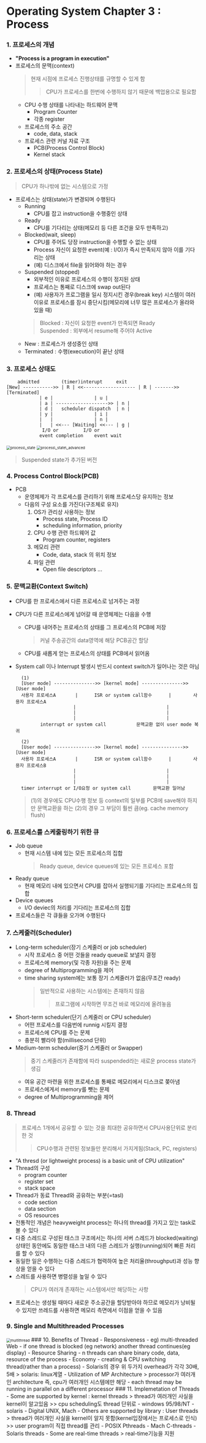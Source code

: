 # Operating System Chapter 3 : Process
### 1. 프로세스의 개념
- **"Process is a program in execution"**
- 프로세스의 문맥(context)
	> 현재 시점에 프로세스 진행상태를 규명할 수 있게 함
	>> CPU가 프로세스를 한번에 수행하지 않기 때문에 백업용으로 필요함
	- CPU 수행 상태를 나타내는 하드웨어 문맥
		- Program Counter
		- 각종 register
	- 프로세스의 주소 공간
		- code, data, stack
	- 프로세스 관련 커널 자료 구조
		- PCB(Process Control Block)
		- Kernel stack
### 2. 프로세스의 상태(Process State)
> CPU가 하나밖에 없는 시스템으로 가정
- 프로세스는 상태(state)가 변경되며 수행된다
	- Running
		- CPU를 잡고 instruction을 수행중인 상태
	- Ready
		- CPU를 기다리는 상태(메모리 등 다른 조건을 모두 만족하고)
	- Blocked(wait, sleep)
		- CPU를 주어도 당장 instruction을 수행할 수 없는 상태
		- Process 자신이 요청한 event(예 : I/O)가 즉시 만족되지 않아 이를 기다리는 상태
		- (예) 디스크에서 file을 읽어와야 하는 경우
	- Suspended (stopped)
		- 외부적인 이유로 프로세스의 수행이 정지된 상태
		- 프로세스는 통째로 디스크에 swap out된다
		- (예) 사용자가 프로그램을 일시 정지시킨 경우(break key) 시스템이 여러 이유로 프로세스를 잠시 중단시킴(메모리에 너무 많은 프로세스가 올라와 있을 때)
		> Blocked : 자신이 요청한 event가 만족되면 Ready  
		> Suspended : 외부에서 resume해 주어야 Active
	- New : 프로세스가 생성중인 상태
	- Terminated : 수행(execution)이 끝난 상태
### 3. 프로세스 상태도
		admitted		(timer)interupt		exit
	[New] ----------->> | R | <<------------------- | R | ------->> [Terminated]
			    | e |		        | u |
			    | a | ------------------->> | n |
			    | d |   scheduler dispatch  | n |
			    | y |		        | i |
			    |   |		        | n |
			    |   | <<--- [Waiting] <<--- | g |
				 I/O or		    I/O or
				event completion    event wait

<img src="../../asset/img/process_state.png" alt="process\_state" style="zoom:67%;" />
<img src="../../asset/img/process_state_advanced.png" alt="process\_state\_advanced" style="zoom:67%;" />

> Suspended state가 추가된 버전

### 4. Process Control Block(PCB)
- PCB
	- 운영체제가 각 프로세스를 관리하기 위해 프로세스당 유지하는 정보
	- 다음의 구성 요소를 가진다(구조체로 유지)
		1. OS가 관리상 사용하는 정보
			- Process state, Process ID
			- scheduling information, priority
		2. CPU 수행 관련 하드웨어 값
			- Program counter, registers
		3. 메모리 관련
			- Code, data, stack 의 위치 정보
		4. 파일 관련
			- Open file descriptors ...

### 5. 문맥교환(Context Switch)
- CPU를 한 프로세스에서 다른 프로세스로 넘겨주는 과정
- CPU가 다른 프로세스에게 넘어갈 때 운영체제는 다음을 수행
	- CPU를 내어주는 프로세스의 상태를 그 프로세스의 PCB에 저장
		> 커널 주송공간의 data영역에 해당 PCB공간 할당
	- CPU를 새롭게 얻는 프로세스의 상태를 PCB에서 읽어옴
- System call 이나 Interrupt 발생시 반드시 context switch가 일어나는 것은 아님

		(1)
		[User mode] --------------->> [kernel mode] --------------->> [User mode]
		사용자 프로세스A       |      ISR or system call함수      |        사용자 프로세스A
		                   |                                 |
		                   |                                 |
		                   |                                 |
		       interrupt or system call           문맥교환 없이 user mode 복귀	
		
		(2)
		[User mode] --------------->> [kernel mode] --------------->> [User mode]
		사용자 프로세스A       |      ISR or system call함수      |        사용자 프로세스B
		                   |                                 |
		                   |                                 |
		                   |                                 |
		timer interrupt or I/O요청 or system call        문맥교환 일어남
	> (1)의 경우에도 CPU수행 정보 등 context의 일부를 PCB에 save해야 하지만 문맥교환을 하는 (2)의 경우 그 부담이 훨씬 큼(eg. cache memory flush)
### 6. 프로세스를 스케줄링하기 위한 큐
- Job queue
	- 현재 시스템 내에 있는 모든 프로세스의 집합
		> Ready queue, device queues에 있는 모든 프로세스 포함
- Ready queue
	- 현재 메모리 내에 있으면서 CPU를 잡아서 실행되기를 기다리는 프로세스의 집합
- Device queues
	- I/O deviec의 처리를 기다리는 프로세스의 집합
- 프로세스들은 각 큐들을 오가며 수행된다
### 7. 스케줄러(Scheduler)
- Long-term scheduler(장기 스케줄러 or job scheduler)
	- 시작 프로세스 중 어떤 것들을 ready queue로 보낼지 결정
	- 프로세스에 memory(및 각종 자원)을 주는 문제
	- degree of Multiprogramming을 제어
	- time sharing system에는 보통 장기 스케줄러가 없음(무조간 ready)
		> 일반적으로 사용하는 시스템에는 존재하지 않음
		>> 프로그램에 시작하면 무조건 바로 메모리에 올려놓음
- Short-term scheduler(단기 스케줄러 or CPU scheduler)
	- 어떤 프로세스를 다음번에 runnig 시킬지 결정
	- 프로세스에 CPU를 주는 문제
	- 충분히 빨라야 함(millisecond 단위)
- Medium-term scheduler(중기 스케줄러 or Swapper)
	> 중기 스케줄러가 존재함에 따라 suspended라는 새로운 process state가 생김
	- 여유 공간 마련을 위한 프로세스를 통째로 메모리에서 디스크로 쫒아냄
	- 프로세스에게서 memory를 뺏는 문제
	- degree of Multiprogramming을 제어
### 8. Thread
> 프로세스 1개에서 공유할 수 있는 것을 최대한 공유하면서 CPU사용단위로 분리한 것
>> CPU수행과 관련된 정보들만 분리해서 가지게됨(Stack, PC, registers)
- "A thresd (or lightweight process) is a basic unit of CPU utilization"
- Thread의 구성
	- program counter
	- register set
	- stack space
- Thread가 동료 Thread와 공유하는 부분(=tasl)
	- code section
	- data section
	- OS resources
- 전통적인 개념은 heavyweight process는 하나의 thread를 가지고 있는 task로 볼 수 있다
- 다중 스레드로 구성된 태스크 구조에서는 하나의 서버 스레드가 blocked(waiting)상태인 동안에도 동일한 태스크 내의 다른 스레드가 실행(running)되어 빠른 처리를 할 수 있다
- 동일한 일은 수행하는 다중 스레드가 협력하여 높은 처리율(throughput)과 성능 향상을 얻을 수 있다
- 스레드를 사용하면 병렬성을 높일 수 있다
	> CPU가 여러개 존재하는 시스템에서만 해당하는 사항
- 프로세스는 생성될 때마다 새로운 주소공간을 할당받아야 하므로 메모리가 낭비될 수 있지만 쓰레드를 사용하면 메모리 측면에서 이점을 얻을 수 있음
### 9. Single and Multithreaded Processes
<img src="../../asset/img/multithread.png" alt="multithread" style="zoom:67%;" />
### 10. Benefits of Thread
- Responsiveness
	- eg) multi-threaded Web
		- if one thread is blocked (eg network) another thread continues(eg display)
- Resource Sharing
	- n threads can share binary code, data, resource of the process
- Economy
	- creating & CPU switching thread(rather than a process)
	- Solaris의 경우 위 두가지 overhead가 각각 30배, 5배
		> solaris: linux계열
- Utilization of MP Architecture
	> processor가 여러개인 architecture 즉, cpu가 여러개인 시스템에만 해당
	- each thread may be running in parallel on a different processor
### 11. Implemetation of Threads
- Some are supported by kernel : kernel threads
	> thread가 여러개인 사실을 kernel이 알고있음
	>> cpu scheduling도 thread 단위로
	- windows 95/98/NT
	- solaris
	- Digital UNIX, Mach
- Others are supported by library : User threads
	> thread가 여러개인 사실을 kernel이 알지 못함(kernel입장에서는 프로세스로 인식)
	>> user program이 직접 thread를 관리
	- POSIX Pthreads
	- Mach C-threads
	- Solaris threads
- Some are real-time threads
	> real-time기능을 지원

